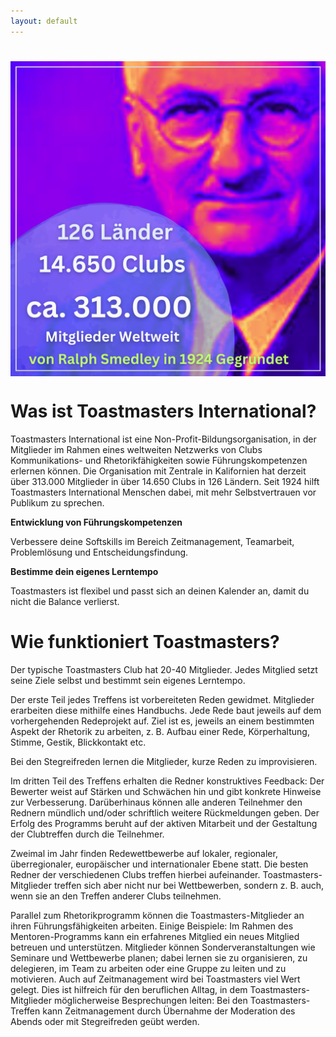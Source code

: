 ```yaml
---
layout: default
---
```

#  <img src="/assets/images/TM_International_Numbers(1).png" width="600" style="display: block; margin-left: auto; margin-right: auto;">

# Was ist Toastmasters International?

Toastmasters International ist eine Non-Profit-Bildungsorganisation, in der Mitglieder im Rahmen eines weltweiten Netzwerks von Clubs Kommunikations- und
Rhetorikfähigkeiten sowie Führungskompetenzen erlernen können.
Die Organisation mit Zentrale in Kalifornien hat derzeit über 313.000 Mitglieder in über 14.650 Clubs in 126 Ländern.
Seit 1924 hilft Toastmasters International Menschen dabei, mit mehr Selbstvertrauen vor Publikum zu sprechen.


**Entwicklung von Führungskompetenzen**

Verbessere deine Softskills im Bereich Zeitmanagement, Teamarbeit, Problemlösung und Entscheidungsfindung.

**Bestimme dein eigenes Lerntempo**

Toastmasters ist flexibel und passt sich an deinen Kalender an, damit du nicht die Balance verlierst.



# Wie funktioniert Toastmasters?

Der typische Toastmasters Club hat 20-40 Mitglieder.
Jedes Mitglied setzt seine Ziele selbst und bestimmt sein eigenes Lerntempo.

Der erste Teil jedes Treffens ist vorbereiteten Reden gewidmet.
Mitglieder erarbeiten diese mithilfe eines Handbuchs.
Jede Rede baut jeweils auf dem vorhergehenden Redeprojekt auf.
Ziel ist es, jeweils an einem bestimmten Aspekt der Rhetorik zu arbeiten, z. B. Aufbau einer Rede, Körperhaltung, Stimme, Gestik, Blickkontakt etc.

Bei den Stegreifreden lernen die Mitglieder, kurze Reden zu improvisieren.

Im dritten Teil des Treffens erhalten die Redner konstruktives Feedback:
Der Bewerter weist auf Stärken und Schwächen hin und gibt konkrete Hinweise zur Verbesserung.
Darüberhinaus können alle anderen Teilnehmer den Rednern mündlich und/oder schriftlich weitere Rückmeldungen geben.
Der Erfolg des Programms beruht auf der aktiven Mitarbeit und der Gestaltung der Clubtreffen durch die Teilnehmer.


Zweimal im Jahr finden Redewettbewerbe auf lokaler, regionaler, überregionaler, europäischer und internationaler Ebene statt.
Die besten Redner der verschiedenen Clubs treffen hierbei aufeinander.
Toastmasters-Mitglieder treffen sich aber nicht nur bei Wettbewerben, sondern z. B. auch, wenn sie an den Treffen anderer Clubs teilnehmen.

Parallel zum Rhetorikprogramm können die Toastmasters-Mitglieder an ihren Führungsfähigkeiten arbeiten.
Einige Beispiele:
Im Rahmen des Mentoren-Programms kann ein erfahrenes Mitglied ein neues Mitglied betreuen und unterstützen.
Mitglieder können Sonderveranstaltungen wie Seminare und Wettbewerbe planen; dabei lernen sie zu organisieren, zu delegieren, im Team zu arbeiten oder eine Gruppe zu leiten und zu motivieren.
Auch auf Zeitmanagement wird bei Toastmasters viel Wert gelegt.
Dies ist hilfreich für den beruflichen Alltag, in dem Toastmasters-Mitglieder möglicherweise Besprechungen leiten:
Bei den Toastmasters-Treffen kann Zeitmanagement durch Übernahme der Moderation des Abends oder mit Stegreifreden geübt werden.

